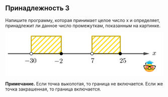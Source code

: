 ## Принадлежность 3

Напишите программу, которая принимает целое число x и определяет, принадлежит ли данное число промежуткам, показанным на картинке. 

![Принадлежность 3](/img/problem4.2.6.png "Принадлежность 3")

**Примечание.** Если точка выколотая, то граница не включается. Если же точка закрашенная, то граница включается.